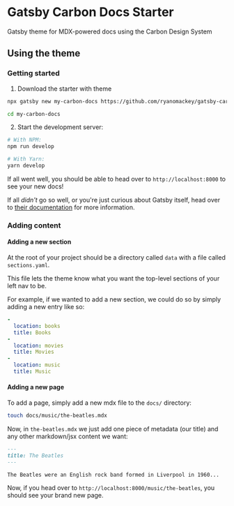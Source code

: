 # Gatsby Carbon Docs Starter

Gatsby theme for MDX-powered docs using the Carbon Design System

## Using the theme

### Getting started

1. Download the starter with theme

```bash
npx gatsby new my-carbon-docs https://github.com/ryanomackey/gatsby-carbon-docs-starter

cd my-carbon-docs
```

2. Start the development server:

```bash
# With NPM:
npm run develop

# With Yarn:
yarn develop
```

If all went well, you should be able to head over to `http://localhost:8000` to see your new docs!

If all _didn't_ go so well, or you're just curious about Gatsby itself, head over to [their documentation](https://www.gatsbyjs.org/docs/) for more information.

### Adding content

#### Adding a new section

At the root of your project should be a directory called `data` with a file called `sections.yaml`.

This file lets the theme know what you want the top-level sections of your left nav to be.

For example, if we wanted to add a new section, we could do so by simply adding a new entry like so:

```yaml{7-9}:title=data/sections.yaml
-
  location: books
  title: Books
-
  location: movies
  title: Movies
-
  location: music
  title: Music
```

#### Adding a new page

To add a page, simply add a new mdx file to the `docs/` directory:

```bash
touch docs/music/the-beatles.mdx
```

Now, in `the-beatles.mdx` we just add one piece of metadata (our title) and any other markdown/jsx content we want:

```markdown:title=the-beatles.md
---
title: The Beatles
---

The Beatles were an English rock band formed in Liverpool in 1960...
```

Now, if you head over to `http://localhost:8000/music/the-beatles`, you should see your brand new page.
